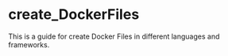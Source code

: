 # create_DockerFiles
This is a guide for create Docker Files in different languages and frameworks. 
